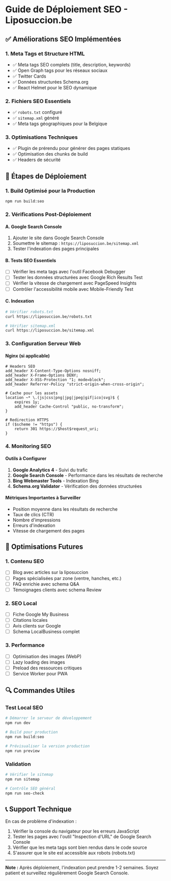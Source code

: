 # Guide de Déploiement SEO - Liposuccion.be

## ✅ Améliorations SEO Implémentées

### 1. Meta Tags et Structure HTML

- ✅ Meta tags SEO complets (title, description, keywords)
- ✅ Open Graph tags pour les réseaux sociaux
- ✅ Twitter Cards
- ✅ Données structurées Schema.org
- ✅ React Helmet pour le SEO dynamique

### 2. Fichiers SEO Essentiels

- ✅ `robots.txt` configuré
- ✅ `sitemap.xml` généré
- ✅ Meta tags géographiques pour la Belgique

### 3. Optimisations Techniques

- ✅ Plugin de prérendu pour générer des pages statiques
- ✅ Optimisation des chunks de build
- ✅ Headers de sécurité

## 🚀 Étapes de Déploiement

### 1. Build Optimisé pour la Production

```bash
npm run build:seo
```

### 2. Vérifications Post-Déploiement

#### A. Google Search Console

1. Ajouter le site dans Google Search Console
2. Soumettre le sitemap : `https://liposuccion.be/sitemap.xml`
3. Tester l'indexation des pages principales

#### B. Tests SEO Essentiels

- [ ] Vérifier les meta tags avec l'outil Facebook Debugger
- [ ] Tester les données structurées avec Google Rich Results Test
- [ ] Vérifier la vitesse de chargement avec PageSpeed Insights
- [ ] Contrôler l'accessibilité mobile avec Mobile-Friendly Test

#### C. Indexation

```bash
# Vérifier robots.txt
curl https://liposuccion.be/robots.txt

# Vérifier sitemap.xml
curl https://liposuccion.be/sitemap.xml
```

### 3. Configuration Serveur Web

#### Nginx (si applicable)

```nginx
# Headers SEO
add_header X-Content-Type-Options nosniff;
add_header X-Frame-Options DENY;
add_header X-XSS-Protection "1; mode=block";
add_header Referrer-Policy "strict-origin-when-cross-origin";

# Cache pour les assets
location ~* \.(js|css|png|jpg|jpeg|gif|ico|svg)$ {
    expires 1y;
    add_header Cache-Control "public, no-transform";
}

# Redirection HTTPS
if ($scheme != "https") {
    return 301 https://$host$request_uri;
}
```

### 4. Monitoring SEO

#### Outils à Configurer

1. **Google Analytics 4** - Suivi du trafic
2. **Google Search Console** - Performance dans les résultats de recherche
3. **Bing Webmaster Tools** - Indexation Bing
4. **Schema.org Validator** - Vérification des données structurées

#### Métriques Importantes à Surveiller

- Position moyenne dans les résultats de recherche
- Taux de clics (CTR)
- Nombre d'impressions
- Erreurs d'indexation
- Vitesse de chargement des pages

## 🎯 Optimisations Futures

### 1. Contenu SEO

- [ ] Blog avec articles sur la liposuccion
- [ ] Pages spécialisées par zone (ventre, hanches, etc.)
- [ ] FAQ enrichie avec schema Q&A
- [ ] Témoignages clients avec schema Review

### 2. SEO Local

- [ ] Fiche Google My Business
- [ ] Citations locales
- [ ] Avis clients sur Google
- [ ] Schema LocalBusiness complet

### 3. Performance

- [ ] Optimisation des images (WebP)
- [ ] Lazy loading des images
- [ ] Preload des ressources critiques
- [ ] Service Worker pour PWA

## 🔍 Commandes Utiles

### Test Local SEO

```bash
# Démarrer le serveur de développement
npm run dev

# Build pour production
npm run build:seo

# Prévisualiser la version production
npm run preview
```

### Validation

```bash
# Vérifier le sitemap
npm run sitemap

# Contrôle SEO général
npm run seo-check
```

## 📞 Support Technique

En cas de problème d'indexation :

1. Vérifier la console du navigateur pour les erreurs JavaScript
2. Tester les pages avec l'outil "Inspection d'URL" de Google Search Console
3. Vérifier que les meta tags sont bien rendus dans le code source
4. S'assurer que le site est accessible aux robots (robots.txt)

---

**Note :** Après déploiement, l'indexation peut prendre 1-2 semaines. Soyez patient et surveillez régulièrement Google Search Console.
